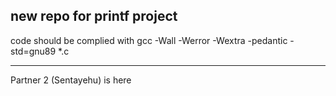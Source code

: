 new repo for printf project
----------------------------
code should be complied with
gcc -Wall -Werror -Wextra -pedantic -std=gnu89 *.c

-----------------------------
Partner 2 (Sentayehu) is here

